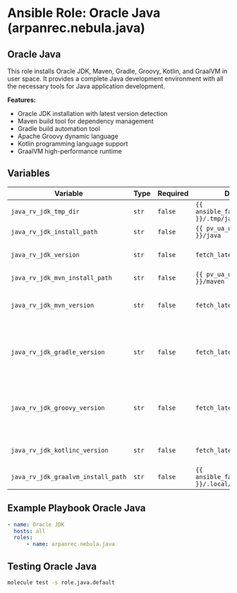 # Ansible Role: Oracle Java (arpanrec.nebula.java)

## Oracle Java

This role installs Oracle JDK, Maven, Gradle, Groovy, Kotlin, and GraalVM in user space. It provides a complete Java development environment with all the necessary tools for Java application development.

**Features:**

- Oracle JDK installation with latest version detection
- Maven build tool for dependency management
- Gradle build automation tool
- Apache Groovy dynamic language
- Kotlin programming language support  
- GraalVM high-performance runtime

## Variables

| Variable | Type | Required | Default | Description |
|----------|------|----------|---------|-------------|
| `java_rv_jdk_tmp_dir` | `str` | `false` | `{{ ansible_facts.user_dir }}/.tmp/java` | Temporary directory. |
| `java_rv_jdk_install_path` | `str` | `false` | `{{ pv_ua_user_share_dir }}/java` | Install path for java. |
| `java_rv_jdk_version` | `str` | `false` | `fetch_latest_version` | Example format `21.0.4`. If set to `fetch_latest_version` then the latest version will be installed. |
| `java_rv_jdk_mvn_install_path` | `str` | `false` | `{{ pv_ua_user_share_dir }}/maven` | Install Path. |
| `java_rv_jdk_mvn_version` | `str` | `false` | `fetch_latest_version` | Exact release version of maven. Example format `maven-3.8.4`. If set to `fetch_latest_version` then the latest version will be installed. |
| `java_rv_jdk_gradle_version` | `str` | `false` | `fetch_latest_version` | Release version of Gradle from [https://gradle.org/releases/](https://gradle.org/releases/). Example format `v7.6.4`. If set to `fetch_latest_version` then the latest version will be installed. |
| `java_rv_jdk_groovy_version` | `str` | `false` | `fetch_latest_version` | Release version of Groovy from [https://groovy.apache.org/download.html](https://groovy.apache.org/download.html). If set to `fetch_latest_version` then the latest version will be installed. Example format `4.0.22`. |
| `java_rv_jdk_kotlinc_version` | `str` | `false` | `fetch_latest_version` | Release version of Kotlin. Example format `v2.0.21`. If set to `fetch_latest_version` then the latest version will be installed. |
| `java_rv_jdk_graalvm_install_path` | `str` | `false` | `{{ ansible_facts.user_dir }}/.local/share/graalvm` | Install Path for [GraalVM](https://www.graalvm.org/). |

## Example Playbook Oracle Java

```yaml
- name: Oracle JDK
  hosts: all
  roles:
      - name: arpanrec.nebula.java
```

## Testing Oracle Java

```bash
molecule test -s role.java.default
```

